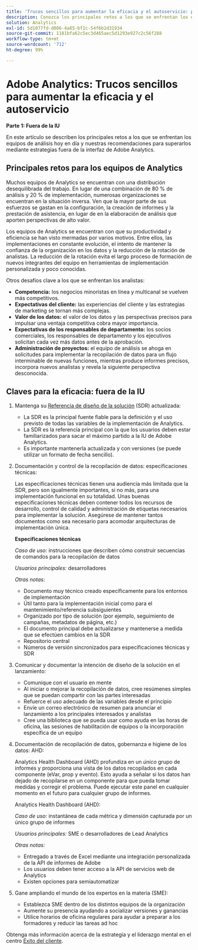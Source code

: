 ```yaml
---
title: 'Trucos sencillos para aumentar la eficacia y el autoservicio: primera parte'
description: Conozca los principales retos a los que se enfrentan los equipos de análisis hoy en día y nuestras recomendaciones para superarlos mediante estrategias fuera de la IU de Adobe Analytics.
solution: Analytics
exl-id: 5d1077fd-d006-4a85-bf1c-54f6b2d31934
source-git-commit: 1181bfa62c5ec3d465aec5d1293e927c2c56f288
workflow-type: tm+mt
source-wordcount: '712'
ht-degree: 99%

---
```


# Adobe Analytics: Trucos sencillos para aumentar la eficacia y el autoservicio

**Parte 1: Fuera de la IU**

En este artículo se describen los principales retos a los que se enfrentan los equipos de análisis hoy en día y nuestras recomendaciones para superarlos mediante estrategias fuera de la interfaz de Adobe Analytics.

## Principales retos para los equipos de Analytics

Muchos equipos de Analytics se encuentran con una distribución desequilibrada del trabajo. En lugar de una combinación de 80 % de análisis y 20 % de implementación, numerosas organizaciones se encuentran en la situación inversa. Ven que la mayor parte de sus esfuerzos se gastan en la configuración, la creación de informes y la prestación de asistencia, en lugar de en la elaboración de análisis que aporten perspectivas de alto valor.

Los equipos de Analytics se encuentran con que su productividad y eficiencia se han visto mermadas por varios motivos. Entre ellos, las implementaciones en constante evolución, el intento de mantener la confianza de la organización en los datos y la reducción de la rotación de analistas. La reducción de la rotación evita el largo proceso de formación de nuevos integrantes del equipo en herramientas de implementación personalizada y poco conocidas.

Otros desafíos clave a los que se enfrentan los analistas:

* **Competencia:** los negocios minoristas en línea y multicanal se vuelven más competitivos.
* **Expectativas del cliente:** las experiencias del cliente y las estrategias de marketing se tornan más complejas.
* **Valor de los datos:** el valor de los datos y las perspectivas precisos para impulsar una ventaja competitiva cobra mayor importancia.
* **Expectativas de los responsables de departamento:** los socios comerciales, los responsables de departamento y los ejecutivos solicitan cada vez más datos antes de la aprobación.
* **Administración de proyectos:** el equipo de análisis se ahoga en solicitudes para implementar la recopilación de datos para un flujo interminable de nuevas funciones, mientras produce informes precisos, incorpora nuevos analistas y revela la siguiente perspectiva desconocida.

## Claves para la eficacia: fuera de la IU

1. Mantenga su [Referencia de diseño de la solución](/help/implementation/implementation-basics/creating-and-maintaining-an-sdr.md) (SDR) actualizada:

   * La SDR es la principal fuente fiable para la definición y el uso previsto de todas las variables de la implementación de Analytics.
   * La SDR es la referencia principal con la que los usuarios deben estar familiarizados para sacar el máximo partido a la IU de Adobe Analytics.
   * Es importante mantenerla actualizada y con versiones (se puede utilizar un formato de fecha sencillo).

1. Documentación y control de la recopilación de datos: especificaciones técnicas:

   Las especificaciones técnicas tienen una audiencia más limitada que la SDR, pero son igualmente importantes, si no más, para una implementación funcional en su totalidad. Unas buenas especificaciones técnicas deben contener todos los recursos de desarrollo, control de calidad y administración de etiquetas necesarios para implementar la solución. Asegúrese de mantener tantos documentos como sea necesario para acomodar arquitecturas de implementación única.

   **Especificaciones técnicas**

   _Caso de uso:_ instrucciones que describen cómo construir secuencias de comandos para la recopilación de datos

   _Usuarios principales:_ desarrolladores

   _Otras notas:_

   * Documento muy técnico creado específicamente para los entornos de implementación
   * Útil tanto para la implementación inicial como para el mantenimiento/referencia subsiguientes
   * Organizado por tipo de solución (por ejemplo, seguimiento de campañas, metadatos de página, etc.)
   * El documento principal debe actualizarse y mantenerse a medida que se efectúen cambios en la SDR
   * Repositorio central
   * Números de versión sincronizados para especificaciones técnicas y SDR

1. Comunicar y documentar la intención de diseño de la solución en el lanzamiento:

   * Comunique con el usuario en mente
   * Al iniciar o mejorar la recopilación de datos, cree resúmenes simples que se puedan compartir con las partes interesadas
   * Refuerce el uso adecuado de las variables desde el principio
   * Envíe un correo electrónico de resumen para anunciar el lanzamiento a los principales interesados y analistas
   * Cree una biblioteca que se pueda usar como ayuda en las horas de oficina, las sesiones de habilitación de equipos o la incorporación específica de un equipo

1. Documentación de recopilación de datos, gobernanza e higiene de los datos: AHD:

   Analytics Health Dashboard (AHD) profundiza en un _único_ grupo de informes y proporciona una vista de los datos recopilados en cada componente (eVar, prop y evento). Esto ayuda a señalar si los datos han dejado de recopilarse en un componente para que pueda tomar medidas y corregir el problema. Puede ejecutar este panel en cualquier momento en el futuro para cualquier grupo de informes.

   Analytics Health Dashboard (AHD):

   _Caso de uso:_ instantánea de cada métrica y dimensión capturada por un único grupo de informes

   _Usuarios principales:_ SME o desarrolladores de Lead Analytics

   _Otras notas:_
   * Entregado a través de Excel mediante una integración personalizada de la API de informes de Adobe
   * Los usuarios deben tener acceso a la API de servicios web de Analytics
   * Existen opciones para semiautomatizar

1. Gane ampliando el mundo de los expertos en la materia (SME):

   * Establezca SME dentro de los distintos equipos de la organización
   * Aumente su presencia ayudando a socializar versiones y ganancias
   * Utilice horarios de oficina regulares para ayudar a preparar a los formadores y reducir las tareas ad hoc

Obtenga más información acerca de la estrategia y el liderazgo mental en el centro [Éxito del cliente](https://experienceleague.adobe.com/docs/customer-success/customer-success/overview.html).